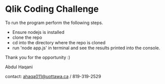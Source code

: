 # Qlik Coding Challenge
To run the program perform the following steps.

- Ensure nodejs is installed
- clone the repo
- cd into the directory where the repo is cloned
- run 'node app.js' in terminal and see the results printed into the console.

Thank you for the opportunity :)

Abdul Haqani

contact: ahaqa011@uottawa.ca / 819-319-2529
